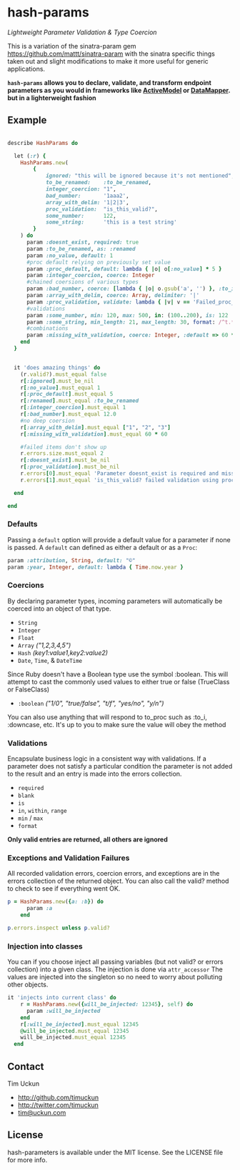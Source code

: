 # hash-params
_Lightweight Parameter Validation & Type Coercion_

This is a variation of the sinatra-param gem  https://github.com/mattt/sinatra-param
with the sinatra specific things taken out and slight modifications to make it more useful for generic applications.

**`hash-params` allows you to declare, validate, and transform endpoint parameters as you would in frameworks like [ActiveModel](http://rubydoc.info/gems/activemodel/3.2.3/frames) or [DataMapper](http://datamapper.org/). but in a lighterweight fashion**


## Example

``` ruby

describe HashParams do

  let (:r) {
    HashParams.new(
        {
            ignored: "this will be ignored because it's not mentioned",
            to_be_renamed:    :to_be_renamed,
            integer_coercion: "1",
            bad_number:       '1aaa2',
            array_with_delim: '1|2|3',
            proc_validation:  "is_this_valid?",
            some_number:      122,
            some_string:      'this is a test string'
        }
    ) do
      param :doesnt_exist, required: true
      param :to_be_renamed, as: :renamed
      param :no_value, default: 1
      #proc default relying on previously set value
      param :proc_default, default: lambda { |o| o[:no_value] * 5 }
      param :integer_coercion, coerce: Integer
      #chained coersions of various types
      param :bad_number, coerce: [lambda { |o| o.gsub('a', '') }, :to_i, Float]
      param :array_with_delim, coerce: Array, delimiter: '|'
      param :proc_validation, validate: lambda { |v| v == 'Failed_proc_validation' }
      #validations
      param :some_number, min: 120, max: 500, in: (100..200), is: 122
      param :some_string, min_length: 21, max_length: 30, format: /^t.*g$/
      #combinations
      param :missing_with_validation, coerce: Integer, :default => 60 * 60, :validate => lambda { |v| v >= 60 * 60 }
    end
  }


  it 'does amazing things' do
    (r.valid?).must_equal false
    r[:ignored].must_be_nil
    r[:no_value].must_equal 1
    r[:proc_default].must_equal 5
    r[:renamed].must_equal :to_be_renamed
    r[:integer_coercion].must_equal 1
    r[:bad_number].must_equal 12.0
    #no deep coersion
    r[:array_with_delim].must_equal ["1", "2", "3"]
    r[:missing_with_validation].must_equal 60 * 60

    #failed items don't show up
    r.errors.size.must_equal 2
    r[:doesnt_exist].must_be_nil
    r[:proc_validation].must_be_nil
    r.errors[0].must_equal 'Parameter doesnt_exist is required and missing'
    r.errors[1].must_equal 'is_this_valid? failed validation using proc'

  end

end


```


### Defaults

Passing a `default` option will provide a default value for a parameter if none is passed.  A `default` can defined as either a default or as a `Proc`:

```ruby
param :attribution, String, default: "©"
param :year, Integer, default: lambda { Time.now.year }
```


### Coercions

By declaring parameter types, incoming parameters will automatically be coerced into an object of that type.

- `String`
- `Integer`
- `Float`
- `Array` _("1,2,3,4,5")_
- `Hash` _(key1:value1,key2:value2)_
- `Date`, `Time`, & `DateTime`

Since Ruby doesn't have a Boolean type use the symbol :boolean.  This will attempt to cast the commonly used values to either true or false (TrueClass or FalseClass)
- `:boolean` _("1/0", "true/false", "t/f", "yes/no", "y/n")_

You can also use anything that will respond to to_proc such as :to_i, :downcase, etc.  It's up to you to make sure the value will obey the method


### Validations

Encapsulate business logic in a consistent way with validations. If a parameter does not satisfy a particular condition the parameter is not added to the result and an entry is made into the errors collection.

- `required`
- `blank`
- `is`
- `in`, `within`, `range`
- `min` / `max`
- `format`

**Only valid entries are returned, all others are ignored**


### Exceptions and Validation Failures

All recorded validation errors, coercion errors, and exceptions are in the errors collection of the returned object. You can also call the valid? method to check to see if everything went OK.

```ruby
p = HashParams.new({a: :b}) do 
      param :a
    end

p.errors.inspect unless p.valid?
```

### Injection into classes

You can if you choose inject all passing variables (but not valid? or errors collection) into a given class.  The injection is done via  `attr_accessor` The values are injected into the singleton so no need to worry about polluting other objects.

```ruby
it 'injects into current class' do
    r = HashParams.new({will_be_injected: 12345}, self) do
      param :will_be_injected
    end
    r[:will_be_injected].must_equal 12345
    @will_be_injected.must_equal 12345
    will_be_injected.must_equal 12345
  end
```


## Contact

Tim Uckun

- http://github.com/timuckun
- http://twitter.com/timuckun
- tim@uckun.com

## License

hash-parameters is available under the MIT license. See the LICENSE file for more info.
